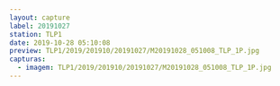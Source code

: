 ```yaml
---
layout: capture
label: 20191027
station: TLP1
date: 2019-10-28 05:10:08
preview: TLP1/2019/201910/20191027/M20191028_051008_TLP_1P.jpg
capturas:
  - imagem: TLP1/2019/201910/20191027/M20191028_051008_TLP_1P.jpg
---
```

